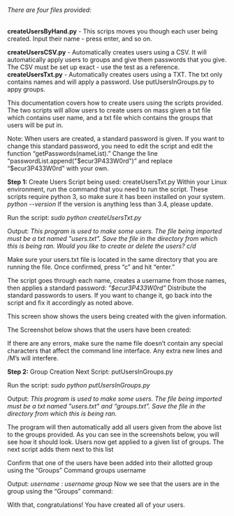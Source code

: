 <h6>There are four files provided:</h6>
<b>createUsersByHand.py</b> - This scrips moves you though each user being created. Input their name - press enter, and so on.

<b>createUsersCSV.py</b> - Automatically creates users using a CSV. It will automatically apply users to groups and give them passwords that you give. The CSV must be set up exact - use the test as a reference.
<b>createUsersTxt.py</b> - Automatically creates users using a TXT. The txt only contains names and will apply a password. Use putUsersInGroups.py to appy groups. 

This documentation covers how to create users using the scripts provided. The two scripts will allow users to create users on mass given a txt file which contains user name, and a txt file which contains the groups that users will be put in. 

Note: When users are created, a standard password is given. If you want to change this standard password, you need to edit the script and edit the function “getPasswords(nameList).” Change the line “passwordList.append("$ecur3P433W0rd")” and replace “$ecur3P433W0rd” with your own. 

<b>Step 1:</b> Create Users
Script being used: createUsersTxt.py
Within your Linux environment, run the command that you need to run the script. These scripts require python 3, so make sure it has been installed on your system. 
<i>python --version</i>
If the version is anything less than 3.4, please update.  

Run the script:
<i>sudo python createUsersTxt.py</i>

Output:
<i>This program is used to make some users.
The file being imported must be a txt named "users.txt".
Save the file in the directory from which this is being ran.
Would you like to create or delete the users? c/d</i>

Make sure your users.txt file is located in the same directory that you are running the file. Once confirmed, press “c” and hit “enter.”

The script goes through each name, creates a username from those names, then applies a standard password: 
<i>“$ecur3P433W0rd”</i>
Distribute the standard passwords to users. If you want to change it, go back into the script and fix it accordingly as noted above. 

This screen show shows the users being created with the given information.  

The Screenshot below shows that the users have been created:
 
If there are any errors, make sure the name file doesn’t contain any special characters that affect the command line interface. Any extra new lines and /M’s will interfere. 

<b>Step 2:</b> Group Creation
Next Script: putUsersInGroups.py

Run the script:
<i>sudo python putUsersInGroups.py</i>

Output:
<i>This program is used to make some users.
The file being imported must be a txt named "users.txt" and “groups.txt”.
Save the file in the directory from which this is being ran.</i>

The program will then automatically add all users given from the above list to the groups provided.  As you can see in the screenshots below, you will see how it should look.
Users now get applied to a given list of groups. The next script adds them next to this list
 

Confirm that one of the users have been added into their allotted group using the “Groups” Command
groups username

Output:
<i>username : username group</i>
Now we see that the users are in the group using the “Groups” command:
 

With that, congratulations! You have created all of your users. 

